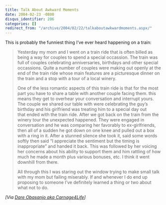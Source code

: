 ```yaml
---
title: Talk About Awkward Moments
date: 2004-02-23 -0800
disqus_identifier: 206
categories: []
redirect_from: "/archive/2004/02/22/talkaboutawkwardmoments.aspx/"
---
```


This is probably the funniest thing I’ve ever heard happening on a
train:

> Yesterday my mom and I went on a train ride that is often billed as
> being a way for couples to spend a special occassion. The train was
> full of couples celebrating anniversaries, birthdays and other special
> occassions. Quite a number of couples were making out openly at the
> end of the train ride whose main features are a picturesque dinner on
> the train and a stop with a tour of a local winery.
>
> One of the less romantic aspects of this train ride is that for the
> most part you have to share a table with another couple facing them.
> this means they get to overhear your conversation and interrupt yours.
> The couple we shared our table with were celebrating the guy’s
> birthday and his girlfriend was treating him to a special day out
> that ended with the train ride. After we got back on the train from
> the winery tour the unexpected happened. They were engaged in
> conversation and he was comparing her favorably to ex-girlfriends,
> then all of a sudden he got down on one knee and pulled out a box with
> a ring in it. After a stunned silence she took it, said some words
> softly then said “I appreciate the sentiment but the timing is
> inappropriate” and handed it back. This was followed by her voicing
> her concerns about his ability to support them and him rattling of how
> much he made a month plus various bonuses, etc. I think it went
> downhill from there.
>
> All through this I was staring out the window trying to make small
> talk with my mom but failing miserably. If and whenever I do end up
> proposing to someone I’ve definitely learned a thing or two about what
> not to do.

*[Via [Dare Obasanjo aka
Carnage4Life](http://www.25hoursaday.com/weblog/PermaLink.aspx?guid=2473359d-7cb8-4654-86fc-553c07a31f61 "Awkward Moment")]*

